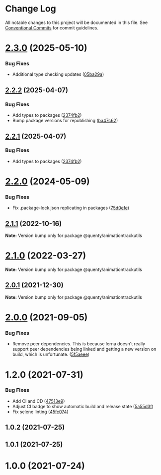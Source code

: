 # Change Log

All notable changes to this project will be documented in this file.
See [Conventional Commits](https://conventionalcommits.org) for commit guidelines.

# [2.3.0](https://github.com/Quenty/NevermoreEngine/compare/@quenty/animationtrackutils@2.2.2...@quenty/animationtrackutils@2.3.0) (2025-05-10)


### Bug Fixes

* Additional type checking updates ([05ba29a](https://github.com/Quenty/NevermoreEngine/commit/05ba29a03efc9f3feed74b34f1d9dfb237496214))





## [2.2.2](https://github.com/Quenty/NevermoreEngine/compare/@quenty/animationtrackutils@2.2.0...@quenty/animationtrackutils@2.2.2) (2025-04-07)


### Bug Fixes

* Add types to packages ([2374fb2](https://github.com/Quenty/NevermoreEngine/commit/2374fb2b043cfbe0e9b507b3316eec46a4e353a0))
* Bump package versions for republishing ([ba47c62](https://github.com/Quenty/NevermoreEngine/commit/ba47c62e32170bf74377b0c658c60b84306dc294))





## [2.2.1](https://github.com/Quenty/NevermoreEngine/compare/@quenty/animationtrackutils@2.2.0...@quenty/animationtrackutils@2.2.1) (2025-04-07)


### Bug Fixes

* Add types to packages ([2374fb2](https://github.com/Quenty/NevermoreEngine/commit/2374fb2b043cfbe0e9b507b3316eec46a4e353a0))





# [2.2.0](https://github.com/Quenty/NevermoreEngine/compare/@quenty/animationtrackutils@2.1.1...@quenty/animationtrackutils@2.2.0) (2024-05-09)


### Bug Fixes

* Fix .package-lock.json replicating in packages ([75d0efe](https://github.com/Quenty/NevermoreEngine/commit/75d0efeef239f221d93352af71a5b3e930ec23c5))





## [2.1.1](https://github.com/Quenty/NevermoreEngine/compare/@quenty/animationtrackutils@2.1.0...@quenty/animationtrackutils@2.1.1) (2022-10-16)

**Note:** Version bump only for package @quenty/animationtrackutils





# [2.1.0](https://github.com/Quenty/NevermoreEngine/compare/@quenty/animationtrackutils@2.0.1...@quenty/animationtrackutils@2.1.0) (2022-03-27)

**Note:** Version bump only for package @quenty/animationtrackutils





## [2.0.1](https://github.com/Quenty/NevermoreEngine/compare/@quenty/animationtrackutils@2.0.0...@quenty/animationtrackutils@2.0.1) (2021-12-30)

**Note:** Version bump only for package @quenty/animationtrackutils





# [2.0.0](https://github.com/Quenty/NevermoreEngine/compare/@quenty/animationtrackutils@1.2.0...@quenty/animationtrackutils@2.0.0) (2021-09-05)


### Bug Fixes

* Remove peer dependencies. This is because lerna doesn't really support peer dependencies being linked and getting a new version on build, which is unfortunate. ([5f5aeee](https://github.com/Quenty/NevermoreEngine/commit/5f5aeeea8de9975435309e53679f0ef7064f9dd0))





# 1.2.0 (2021-07-31)


### Bug Fixes

* Add CI and CD ([47513e9](https://github.com/Quenty/NevermoreEngine/commit/47513e9b568162707534af132396dd8756947dd3))
* Adjust CI badge to show automatic build and release state ([5a55d3f](https://github.com/Quenty/NevermoreEngine/commit/5a55d3f19bf8d66a760d67da9b56ed47fab74656))
* Fix selene linting ([45fc074](https://github.com/Quenty/NevermoreEngine/commit/45fc07489ee59127ac6582689f19a0e87c1e5b5a))



## 1.0.2 (2021-07-25)



## 1.0.1 (2021-07-25)



# 1.0.0 (2021-07-24)
